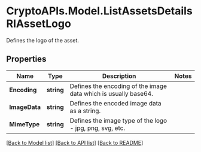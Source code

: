 # CryptoAPIs.Model.ListAssetsDetailsRIAssetLogo
Defines the logo of the asset.

## Properties

Name | Type | Description | Notes
------------ | ------------- | ------------- | -------------
**Encoding** | **string** | Defines the encoding of the image data which is usually base64. | 
**ImageData** | **string** | Defines the encoded image data as a string. | 
**MimeType** | **string** | Defines the image type of the logo - jpg, png, svg, etc. | 

[[Back to Model list]](../README.md#documentation-for-models) [[Back to API list]](../README.md#documentation-for-api-endpoints) [[Back to README]](../README.md)

